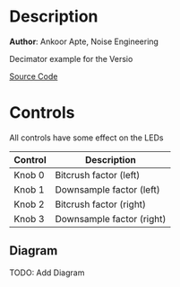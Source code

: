 # Description

**Author**: Ankoor Apte, Noise Engineering

Decimator example for the Versio

[Source Code](https://raw.githubusercontent.com/electro-smith/DaisyExamples/a6d446ce1fc8cb4559ed3036c40a3bb0c06fd7a3/patch/Compressor/README.md)

# Controls

All controls have some effect on the LEDs

| Control | Description |
| --- | --- |
| Knob 0 | Bitcrush factor (left) |
| Knob 1 | Downsample factor (left) |
| Knob 2 | Bitcrush factor (right) |
| Knob 3 | Downsample factor (right) |

## Diagram

TODO: Add Diagram

